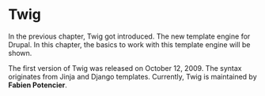 # Twig

In the previous chapter, Twig got introduced. The new template engine for Drupal. In this chapter, the basics to work with this template engine will be shown.

The first version of Twig was released on October 12, 2009. The syntax originates from Jinja and Django templates. Currently, Twig is maintained by **Fabien Potencier**.
